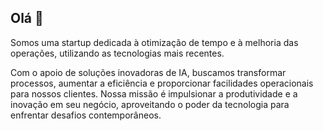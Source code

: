 ## Olá 🦎

Somos uma startup dedicada à otimização de tempo e à melhoria das operações, utilizando as tecnologias mais recentes.

Com o apoio de soluções inovadoras de IA, buscamos transformar processos, aumentar a eficiência e proporcionar facilidades operacionais para nossos clientes. Nossa missão é impulsionar a produtividade e a inovação em seu negócio, aproveitando o poder da tecnologia para enfrentar desafios contemporâneos.

